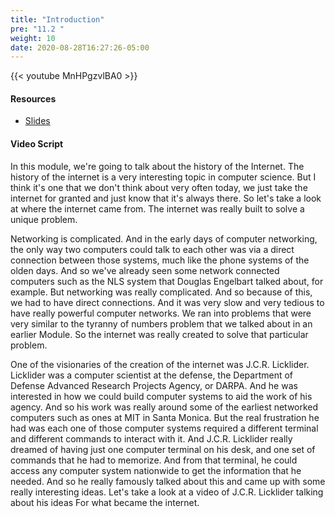 ```yaml
---
title: "Introduction"
pre: "11.2 "
weight: 10
date: 2020-08-28T16:27:26-05:00
---
```


{{< youtube MnHPgzvlBA0 >}}

<!-- CIS 115: sxJvT85ghT0 -->

#### Resources
* [Slides](../slides/10-History_of_the_Internet.pdf)

#### Video Script

In this module, we're going to talk about the history of the Internet. The history of the internet is a very interesting topic in computer science. But I think it's one that we don't think about very often today, we just take the internet for granted and just know that it's always there. So let's take a look at where the internet came from. The internet was really built to solve a unique problem. 

Networking is complicated. And in the early days of computer networking, the only way two computers could talk to each other was via a direct connection between those systems, much like the phone systems of the olden days. And so we've already seen some network connected computers such as the NLS system that Douglas Engelbart talked about, for example. But networking was really complicated. And so because of this, we had to have direct connections. And it was very slow and very tedious to have really powerful computer networks. We ran into problems that were very similar to the tyranny of numbers problem that we talked about in an earlier Module. So the internet was really created to solve that particular problem. 

One of the visionaries of the creation of the internet was J.C.R. Licklider. Licklider was a computer scientist at the defense, the Department of Defense Advanced Research Projects Agency, or DARPA. And he was interested in how we could build computer systems to aid the work of his agency. And so his work was really around some of the earliest networked computers such as ones at MIT in Santa Monica. But the real frustration he had was each one of those computer systems required a different terminal and different commands to interact with it. And J.C.R. Licklider really dreamed of having just one computer terminal on his desk, and one set of commands that he had to memorize. And from that terminal, he could access any computer system nationwide to get the information that he needed. And so he really famously talked about this and came up with some really interesting ideas. Let's take a look at a video of J.C.R. Licklider talking about his ideas For what became the internet.